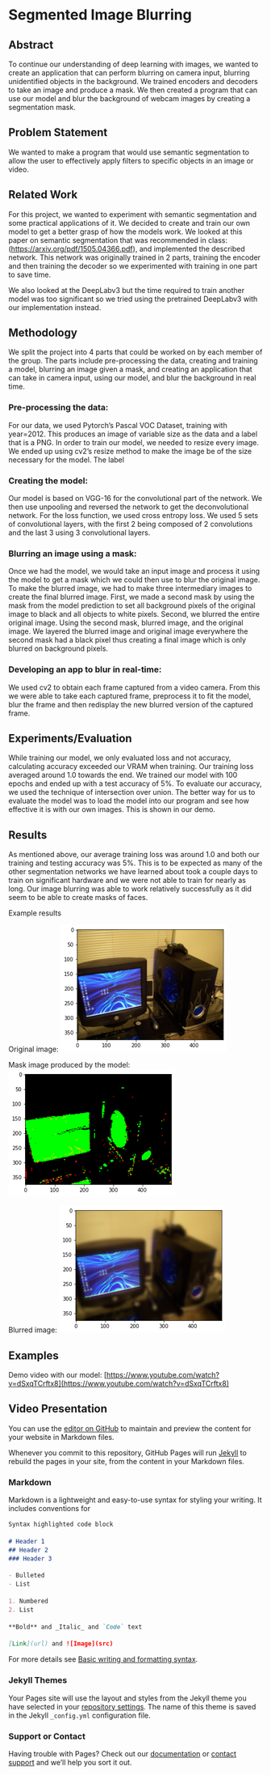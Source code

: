 # Segmented Image Blurring

## Abstract

To continue our understanding of deep learning with images, we wanted to create an application that can perform blurring on camera input, blurring unidentified objects in the background. We trained encoders and decoders to take an image and produce a mask. We then created a program that can use our model and blur the background of webcam images by creating a segmentation mask.

## Problem Statement

We wanted to make a program that would use semantic segmentation to allow the user to effectively apply filters to specific objects in an image or video.

## Related Work

For this project, we wanted to experiment with semantic segmentation and some practical applications of it. We decided to create and train our own model to get a better grasp of how the models work. We looked at this paper on semantic segmentation that was recommended in class: (https://arxiv.org/pdf/1505.04366.pdf), and implemented the described network. This network was originally trained in 2 parts, training the encoder and then training the decoder so we experimented with training in one part to save time.

We also looked at the DeepLabv3 but the time required to train another model was too significant so we tried using the pretrained DeepLabv3 with our implementation instead.


## Methodology

We split the project into 4 parts that could be worked on by each member of the group. The parts include pre-processing the data, creating and training a model, blurring an image given a mask, and creating an application that can take in camera input, using our model, and blur the background in real time.

### Pre-processing the data:

For our data, we used Pytorch’s Pascal VOC Dataset, training with year=2012. This produces an image of variable size as the data and a label that is a PNG. In order to train our model, we needed to resize every image. We ended up using cv2’s resize method to make the image be of the size necessary for the model. The label

### Creating the model:

Our model is based on VGG-16 for the convolutional part of the network. We then use unpooling and reversed the network to get the deconvolutional network. For the loss function, we used cross entropy loss. We used 5 sets of convolutional layers, with the first 2 being composed of 2 convolutions and the last 3 using 3 convolutional layers.

### Blurring an image using a mask:

Once we had the model, we would take an input image and process it using the model to get a mask which we could then use to blur the original image. To make the blurred image, we had to make three intermediary images to create the final blurred image. First, we made a second mask by using the mask from the model prediction to set all background pixels of the original image to black and all objects to white pixels. Second, we blurred the entire original image. Using the second mask, blurred image, and the original image. We layered the blurred image and original image everywhere the second mask had a black pixel thus creating a final image which is only blurred on background pixels.

### Developing an app to blur in real-time:

We used cv2 to obtain each frame captured from a video camera. From this we were able to take each captured frame, preprocess it to fit the model, blur the frame and then redisplay the new blurred version of the captured frame.

## Experiments/Evaluation

While training our model, we only evaluated loss and not accuracy, calculating accuracy exceeded our VRAM when training. Our training loss averaged around 1.0 towards the end. We trained our model with 100 epochs and ended up with a test accuracy of 5%. To evaluate our accuracy, we used the technique of intersection over union. The better way for us to evaluate the model was to load the model into our program and see how effective it is with our own images. This is shown in our demo.

## Results

As mentioned above, our average training loss was around 1.0 and both our training and testing accuracy was 5%. This is to be expected as many of the other segmentation networks we have learned about took a couple days to train on significant hardware and we were not able to train for nearly as long. Our image blurring was able to work relatively successfully as it did seem to be able to create masks of faces.

Example results

Original image: 
![Image](images/original.png)

Mask image produced by the model:
![Image](images/mask.png)

Blurred image:
![Image](images/blurred.png)


## Examples

Demo video with our model: [https://www.youtube.com/watch?v=dSxqTCrftx8](https://www.youtube.com/watch?v=dSxqTCrftx8)

## Video Presentation




You can use the [editor on GitHub](https://github.com/JefferyT/Image-Segmentation/edit/main/docs/index.md) to maintain and preview the content for your website in Markdown files.

Whenever you commit to this repository, GitHub Pages will run [Jekyll](https://jekyllrb.com/) to rebuild the pages in your site, from the content in your Markdown files.

### Markdown

Markdown is a lightweight and easy-to-use syntax for styling your writing. It includes conventions for

```markdown
Syntax highlighted code block

# Header 1
## Header 2
### Header 3

- Bulleted
- List

1. Numbered
2. List

**Bold** and _Italic_ and `Code` text

[Link](url) and ![Image](src)
```

For more details see [Basic writing and formatting syntax](https://docs.github.com/en/github/writing-on-github/getting-started-with-writing-and-formatting-on-github/basic-writing-and-formatting-syntax).

### Jekyll Themes

Your Pages site will use the layout and styles from the Jekyll theme you have selected in your [repository settings](https://github.com/JefferyT/Image-Segmentation/settings/pages). The name of this theme is saved in the Jekyll `_config.yml` configuration file.

### Support or Contact

Having trouble with Pages? Check out our [documentation](https://docs.github.com/categories/github-pages-basics/) or [contact support](https://support.github.com/contact) and we’ll help you sort it out.
